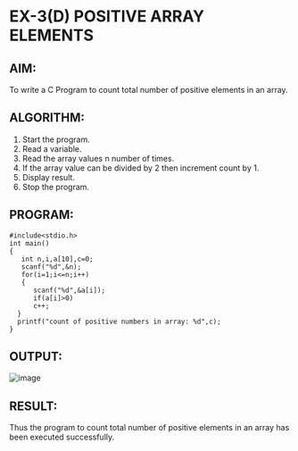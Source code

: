 # EX-3(D)     POSITIVE ARRAY ELEMENTS

## AIM:
To write a C Program to count total number of positive elements in an array.

## ALGORITHM:
1. Start the program.
2. Read a variable.
3. Read the array values n number of times.
4. If the array value can be divided by 2 then increment count by 1.
5. Display result.
6. Stop the program.

## PROGRAM:
```
#include<stdio.h>
int main()
{
   int n,i,a[10],c=0;
   scanf("%d",&n);
   for(i=1;i<=n;i++)
   {
      scanf("%d",&a[i]);
      if(a[i]>0)
      c++;
  }
  printf("count of positive numbers in array: %d",c);
}
```

## OUTPUT:
![image](https://github.com/Yuvaranithulasingam/EX-03-4d/assets/121418522/7ab546ad-21f9-437e-8dae-20ccaba7e189)

## RESULT:
Thus the program to count total number of positive elements in an array has been
executed successfully.
